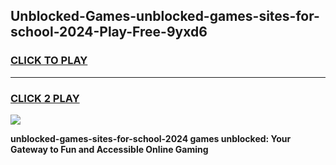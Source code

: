
## Unblocked-Games-unblocked-games-sites-for-school-2024-Play-Free-9yxd6
<h3>
<a href="https://premium76.site?title=unblocked-games-sites-for-school-2024&ref=20M">CLICK TO PLAY</a></h3>
<hr>

<h3>
<a href="https://premium76.site?title=unblocked-games-sites-for-school-2024&ref=20M">CLICK 2 PLAY</a>
  
</h3>

<a href="https://premium76.site?title=unblocked-games-sites-for-school-2024&ref=19M"><img src="https://clearcache.store/games.png"></a>


**unblocked-games-sites-for-school-2024 games unblocked: Your Gateway to Fun and Accessible Online Gaming**
